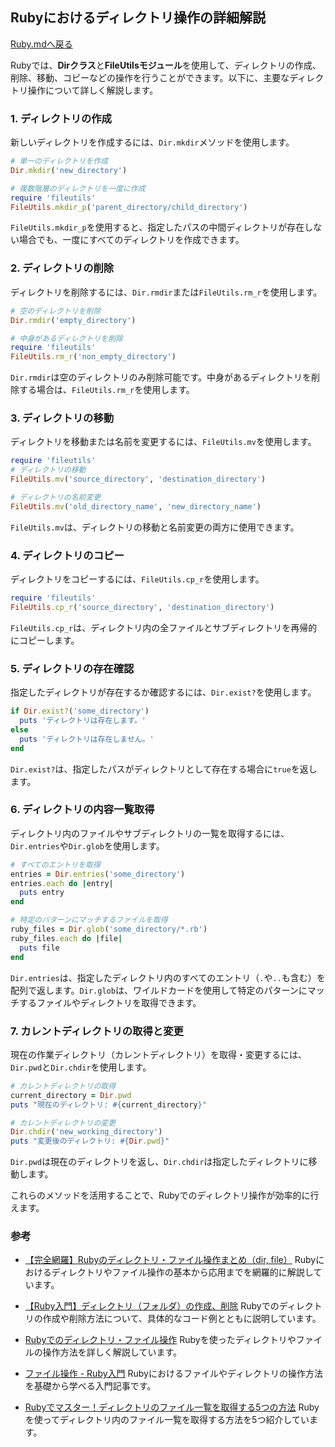 

## Rubyにおけるディレクトリ操作の詳細解説

[Ruby.mdへ戻る](Ruby.md#2-ファイル操作)

Rubyでは、**Dirクラス**と**FileUtilsモジュール**を使用して、ディレクトリの作成、削除、移動、コピーなどの操作を行うことができます。以下に、主要なディレクトリ操作について詳しく解説します。

### 1. ディレクトリの作成

新しいディレクトリを作成するには、`Dir.mkdir`メソッドを使用します。

```ruby
# 単一のディレクトリを作成
Dir.mkdir('new_directory')

# 複数階層のディレクトリを一度に作成
require 'fileutils'
FileUtils.mkdir_p('parent_directory/child_directory')
```

`FileUtils.mkdir_p`を使用すると、指定したパスの中間ディレクトリが存在しない場合でも、一度にすべてのディレクトリを作成できます。

### 2. ディレクトリの削除

ディレクトリを削除するには、`Dir.rmdir`または`FileUtils.rm_r`を使用します。

```ruby
# 空のディレクトリを削除
Dir.rmdir('empty_directory')

# 中身があるディレクトリを削除
require 'fileutils'
FileUtils.rm_r('non_empty_directory')
```

`Dir.rmdir`は空のディレクトリのみ削除可能です。中身があるディレクトリを削除する場合は、`FileUtils.rm_r`を使用します。

### 3. ディレクトリの移動

ディレクトリを移動または名前を変更するには、`FileUtils.mv`を使用します。

```ruby
require 'fileutils'
# ディレクトリの移動
FileUtils.mv('source_directory', 'destination_directory')

# ディレクトリの名前変更
FileUtils.mv('old_directory_name', 'new_directory_name')
```

`FileUtils.mv`は、ディレクトリの移動と名前変更の両方に使用できます。

### 4. ディレクトリのコピー

ディレクトリをコピーするには、`FileUtils.cp_r`を使用します。

```ruby
require 'fileutils'
FileUtils.cp_r('source_directory', 'destination_directory')
```

`FileUtils.cp_r`は、ディレクトリ内の全ファイルとサブディレクトリを再帰的にコピーします。

### 5. ディレクトリの存在確認

指定したディレクトリが存在するか確認するには、`Dir.exist?`を使用します。

```ruby
if Dir.exist?('some_directory')
  puts 'ディレクトリは存在します。'
else
  puts 'ディレクトリは存在しません。'
end
```

`Dir.exist?`は、指定したパスがディレクトリとして存在する場合に`true`を返します。

### 6. ディレクトリの内容一覧取得

ディレクトリ内のファイルやサブディレクトリの一覧を取得するには、`Dir.entries`や`Dir.glob`を使用します。

```ruby
# すべてのエントリを取得
entries = Dir.entries('some_directory')
entries.each do |entry|
  puts entry
end

# 特定のパターンにマッチするファイルを取得
ruby_files = Dir.glob('some_directory/*.rb')
ruby_files.each do |file|
  puts file
end
```

`Dir.entries`は、指定したディレクトリ内のすべてのエントリ（`.`や`..`も含む）を配列で返します。`Dir.glob`は、ワイルドカードを使用して特定のパターンにマッチするファイルやディレクトリを取得できます。

### 7. カレントディレクトリの取得と変更

現在の作業ディレクトリ（カレントディレクトリ）を取得・変更するには、`Dir.pwd`と`Dir.chdir`を使用します。

```ruby
# カレントディレクトリの取得
current_directory = Dir.pwd
puts "現在のディレクトリ: #{current_directory}"

# カレントディレクトリの変更
Dir.chdir('new_working_directory')
puts "変更後のディレクトリ: #{Dir.pwd}"
```

`Dir.pwd`は現在のディレクトリを返し、`Dir.chdir`は指定したディレクトリに移動します。

これらのメソッドを活用することで、Rubyでのディレクトリ操作が効率的に行えます。

### 参考

- [【完全網羅】Rubyのディレクトリ・ファイル操作まとめ（dir, file）](https://www.sejuku.net/blog/14367)
  Rubyにおけるディレクトリやファイル操作の基本から応用までを網羅的に解説しています。

- [【Ruby入門】ディレクトリ（フォルダ）の作成、削除](https://style.potepan.com/articles/7357.html)
  Rubyでのディレクトリの作成や削除方法について、具体的なコード例とともに説明しています。

- [Rubyでのディレクトリ・ファイル操作](https://zenn.dev/kunosu/articles/7e01a31644575d0d50c2)
  Rubyを使ったディレクトリやファイルの操作方法を詳しく解説しています。

- [ファイル操作 - Ruby入門](https://ruby.open-code.club/%E3%83%95%E3%82%A1%E3%82%A4%E3%83%AB%E6%93%8D%E4%BD%9C/index.html)
  Rubyにおけるファイルやディレクトリの操作方法を基礎から学べる入門記事です。

- [Rubyでマスター！ディレクトリのファイル一覧を取得する5つの方法](https://jp-seemore.com/web/9218/)
  Rubyを使ってディレクトリ内のファイル一覧を取得する方法を5つ紹介しています。 
